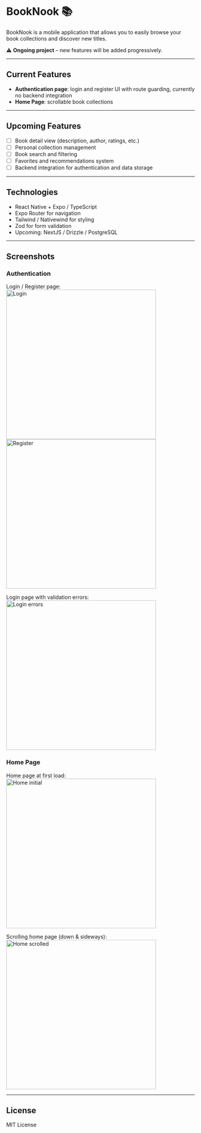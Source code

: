 # BookNook 📚

BookNook is a mobile application that allows you to easily browse your book collections and discover new titles.

⚠️ **Ongoing project** – new features will be added progressively.

---

## Current Features

- **Authentication page**: login and register UI with route guarding, currently no backend integration
- **Home Page**: scrollable book collections

---

## Upcoming Features

- [ ] Book detail view (description, author, ratings, etc.)
- [ ] Personal collection management
- [ ] Book search and filtering
- [ ] Favorites and recommendations system
- [ ] Backend integration for authentication and data storage

---

## Technologies

- React Native + Expo / TypeScript
- Expo Router for navigation
- Tailwind / Nativewind for styling
- Zod for form validation
- Upcoming: NextJS / Drizzle / PostgreSQL

---

## Screenshots

### Authentication

Login / Register page:  
<img src="assets/screenshots/login.png" alt="Login" width="400" />
<img src="assets/screenshots/register.png" alt="Register" width="400" />

Login page with validation errors:  
<img src="assets/screenshots/login-errors.png" alt="Login errors" width="400" />

### Home Page

Home page at first load:  
<img src="assets/screenshots/home-initial.png" alt="Home initial" width="400" />

Scrolling home page (down & sideways):  
<img src="assets/screenshots/home-scrolled.png" alt="Home scrolled" width="400" />

---

## License

MIT License
